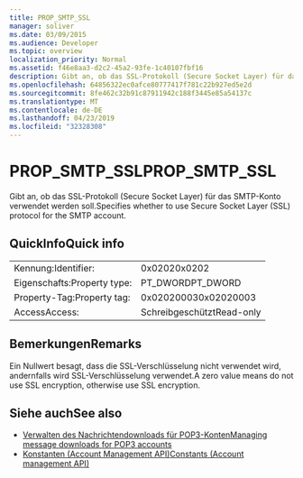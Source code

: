 ```yaml
---
title: PROP_SMTP_SSL
manager: soliver
ms.date: 03/09/2015
ms.audience: Developer
ms.topic: overview
localization_priority: Normal
ms.assetid: f46e8aa3-d2c2-45a2-93fe-1c40107fbf16
description: Gibt an, ob das SSL-Protokoll (Secure Socket Layer) für das SMTP-Konto verwendet werden soll.
ms.openlocfilehash: 64856322ec0afce80777417f781c22b927ed5e2d
ms.sourcegitcommit: 8fe462c32b91c87911942c188f3445e85a54137c
ms.translationtype: MT
ms.contentlocale: de-DE
ms.lasthandoff: 04/23/2019
ms.locfileid: "32328308"
---
```

# <a name="propsmtpssl"></a><span data-ttu-id="c6de0-103">PROP_SMTP_SSL</span><span class="sxs-lookup"><span data-stu-id="c6de0-103">PROP_SMTP_SSL</span></span>

<span data-ttu-id="c6de0-104">Gibt an, ob das SSL-Protokoll (Secure Socket Layer) für das SMTP-Konto verwendet werden soll.</span><span class="sxs-lookup"><span data-stu-id="c6de0-104">Specifies whether to use Secure Socket Layer (SSL) protocol for the SMTP account.</span></span>
  
## <a name="quick-info"></a><span data-ttu-id="c6de0-105">QuickInfo</span><span class="sxs-lookup"><span data-stu-id="c6de0-105">Quick info</span></span>

|||
|:-----|:-----|
|<span data-ttu-id="c6de0-106">Kennung:</span><span class="sxs-lookup"><span data-stu-id="c6de0-106">Identifier:</span></span>  <br/> |<span data-ttu-id="c6de0-107">0x0202</span><span class="sxs-lookup"><span data-stu-id="c6de0-107">0x0202</span></span>  <br/> |
|<span data-ttu-id="c6de0-108">Eigenschafts:</span><span class="sxs-lookup"><span data-stu-id="c6de0-108">Property type:</span></span>  <br/> |<span data-ttu-id="c6de0-109">PT_DWORD</span><span class="sxs-lookup"><span data-stu-id="c6de0-109">PT_DWORD</span></span>  <br/> |
|<span data-ttu-id="c6de0-110">Property-Tag:</span><span class="sxs-lookup"><span data-stu-id="c6de0-110">Property tag:</span></span>  <br/> |<span data-ttu-id="c6de0-111">0x02020003</span><span class="sxs-lookup"><span data-stu-id="c6de0-111">0x02020003</span></span>  <br/> |
|<span data-ttu-id="c6de0-112">Access</span><span class="sxs-lookup"><span data-stu-id="c6de0-112">Access:</span></span>  <br/> |<span data-ttu-id="c6de0-113">Schreibgeschützt</span><span class="sxs-lookup"><span data-stu-id="c6de0-113">Read-only</span></span>  <br/> |
   
## <a name="remarks"></a><span data-ttu-id="c6de0-114">Bemerkungen</span><span class="sxs-lookup"><span data-stu-id="c6de0-114">Remarks</span></span>

<span data-ttu-id="c6de0-115">Ein Nullwert besagt, dass die SSL-Verschlüsselung nicht verwendet wird, andernfalls wird SSL-Verschlüsselung verwendet.</span><span class="sxs-lookup"><span data-stu-id="c6de0-115">A zero value means do not use SSL encryption, otherwise use SSL encryption.</span></span>
  
## <a name="see-also"></a><span data-ttu-id="c6de0-116">Siehe auch</span><span class="sxs-lookup"><span data-stu-id="c6de0-116">See also</span></span>

- [<span data-ttu-id="c6de0-117">Verwalten des Nachrichtendownloads für POP3-Konten</span><span class="sxs-lookup"><span data-stu-id="c6de0-117">Managing message downloads for POP3 accounts</span></span>](managing-message-downloads-for-pop3-accounts.md) 
- [<span data-ttu-id="c6de0-118">Konstanten (Account Management API)</span><span class="sxs-lookup"><span data-stu-id="c6de0-118">Constants (Account management API)</span></span>](constants-account-management-api.md)


